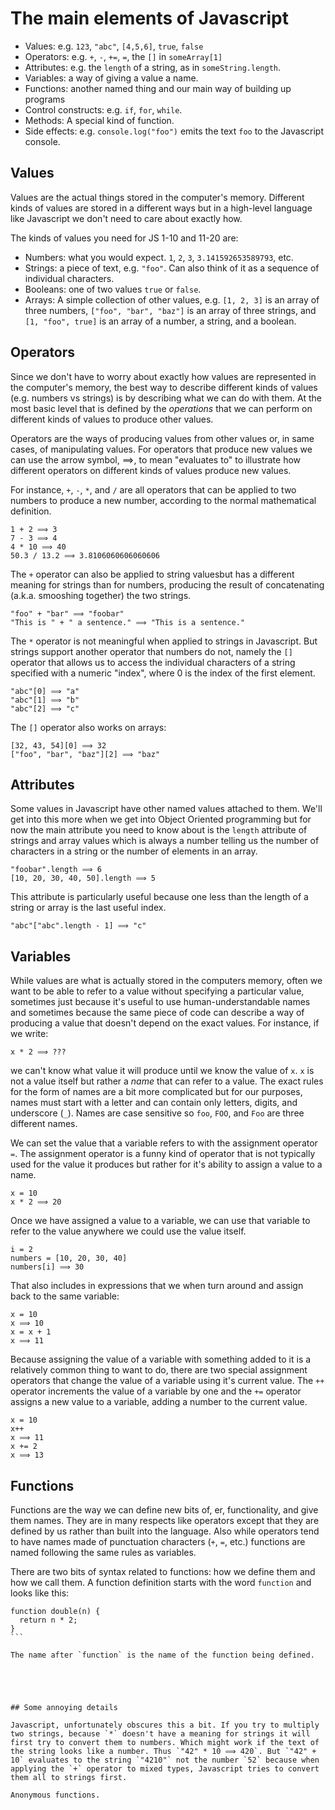 # The main elements of Javascript

- Values: e.g. `123`, `"abc"`, `[4,5,6]`, `true`, `false`
- Operators: e.g. `+`, `-`, `+=`, `=`, the `[]` in `someArray[1]`
- Attributes: e.g. the `length` of a string, as in `someString.length`.
- Variables: a way of giving a value a name.
- Functions: another named thing and our main way of building up programs
- Control constructs: e.g. `if`, `for`, `while`.
- Methods: A special kind of function.
- Side effects: e.g. `console.log("foo")` emits the text `foo` to the Javascript console.

## Values

Values are the actual things stored in the computer's memory. Different kinds of values are stored in a different ways but in a high-level language like Javascript we don't need to care about exactly how.

The kinds of values you need for JS 1-10 and 11-20 are:

- Numbers: what you would expect. `1`, `2`, `3`, `3.141592653589793`, etc.
- Strings: a piece of text, e.g. `"foo"`. Can also think of it as a sequence of individual characters.
- Booleans: one of two values `true` or `false`.
- Arrays: A simple collection of other values, e.g. `[1, 2, 3]` is an array of three numbers, `["foo", "bar", "baz"]` is an array of three strings, and `[1, "foo", true]` is an array of a number, a string, and a boolean.


## Operators

Since we don't have to worry about exactly how values are represented in the computer's memory, the best way to describe different kinds of values (e.g. numbers vs strings) is by describing what we can do with them. At the most basic level that is defined by the _operations_ that we can perform on different kinds of values to produce other values.

Operators are the ways of producing values from other values or, in same cases, of manipulating values. For operators that produce new values we can use the arrow symbol, ⟹, to mean "evaluates to" to illustrate how different operators on different kinds of values produce new values.

For instance, `+`, `-`, `*`, and `/` are all operators that can be applied to two numbers to produce a new number, according to the normal mathematical definition.

```
1 + 2 ⟹ 3
7 - 3 ⟹ 4
4 * 10 ⟹ 40
50.3 / 13.2 ⟹ 3.8106060606060606
```

The `+` operator can also be applied to string valuesbut has a different meaning for strings than for numbers, producing the result of concatenating (a.k.a. smooshing together) the two strings.

```
"foo" + "bar" ⟹ "foobar"
"This is " + " a sentence." ⟹ "This is a sentence."
```

The `*` operator is not meaningful when applied to strings in Javascript. But strings support another operator that numbers do not, namely the `[]` operator that allows us to access the individual characters of a string specified with a numeric "index", where 0 is the index of the first element.

```
"abc"[0] ⟹ "a"
"abc"[1] ⟹ "b"
"abc"[2] ⟹ "c"
```

The `[]` operator also works on arrays:

```
[32, 43, 54][0] ⟹ 32
["foo", "bar", "baz"][2] ⟹ "baz"
```

## Attributes

Some values in Javascript have other named values attached to them. We'll get into this more when we get into Object Oriented programming but for now the main attribute you need to know about is the `length` attribute of strings and array values which is always a number telling us the number of characters in a string or the number of elements in an array.

```
"foobar".length ⟹ 6
[10, 20, 30, 40, 50].length ⟹ 5
```

This attribute is particularly useful because one less than the length of a string or array is the last useful index.

```
"abc"["abc".length - 1] ⟹ "c"
```

## Variables

While values are what is actually stored in the computers memory, often we want to be able to refer to a value without specifying a particular value, sometimes just because it's useful to use human-understandable names and sometimes because the same piece of code can describe a way of producing a value that doesn't depend on the exact values. For instance, if we write:

```
x * 2 ⟹ ???
```

we can't know what value it will produce until we know the value of `x`. `x` is not a value itself but rather a _name_ that can refer to a value. The exact rules for the form of names are a bit more complicated but for our purposes, names must start with a letter and can contain only letters, digits, and underscore (`_`). Names are case sensitive so `foo`,  `FOO`, and `Foo` are three different names.

We can set the value that a variable refers to with the assignment operator `=`. The assignment operator is a funny kind of operator that is not typically used for the value it produces but rather for it's ability to assign a value to a name.

```
x = 10
x * 2 ⟹ 20
```

Once we have assigned a value to a variable, we can use that variable to refer to the value anywhere we could use the value itself.

```
i = 2
numbers = [10, 20, 30, 40] 
numbers[i] ⟹ 30
```

That also includes in expressions that we when turn around and assign back to the same variable:

```
x = 10
x ⟹ 10
x = x + 1
x ⟹ 11
```

Because assigning the value of a variable with something added to it is a relatively common thing to want to do, there are two special assignment operators that change the value of a variable using it's current value. The `++` operator increments the value of a variable by one and the `+=` operator assigns a new value to a variable, adding a number to the current value.

```
x = 10
x++
x ⟹ 11
x += 2
x ⟹ 13
```

## Functions

Functions are the way we can define new bits of, er, functionality, and give them names. They are in many respects like operators except that they are defined by us rather than built into the language. Also while operators tend to have names made of punctuation characters (`+`, `=`, etc.) functions are named following the same rules as variables.

There are two bits of syntax related to functions: how we define them and how we call them. A function definition starts with the word `function` and looks like this:

````
function double(n) {
  return n * 2;
}
```

The name after `function` is the name of the function being defined.





## Some annoying details

Javascript, unfortunately obscures this a bit. If you try to multiply two strings, because `*` doesn't have a meaning for strings it will first try to convert them to numbers. Which might work if the text of the string looks like a number. Thus `"42" * 10 ⟹ 420`. But `"42" + 10` evaluates to the string `"4210"` not the number `52` because when applying the `+` operator to mixed types, Javascript tries to convert them all to strings first.

Anonymous functions.

